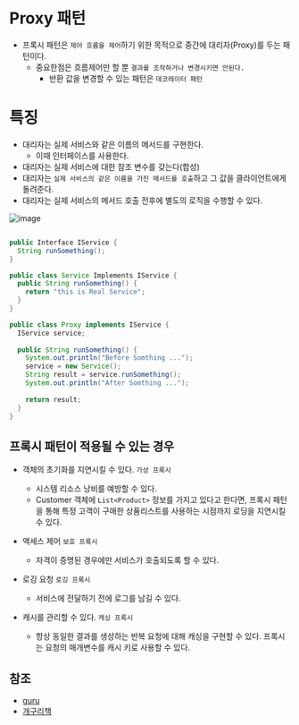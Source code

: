 # Proxy 패턴

- 프록시 패턴은 `제어 흐름을 제어`하기 위한 목적으로 중간에 대리자(Proxy)를 두는 패턴이다.
  - 중요한점은 흐름제어만 할 뿐 `결과를 조작하거나 변경시키면 안된다.`
    - 반환 값을 변경할 수 있는 패턴은 `데코레이터 패턴`

# 특징
- 대리자는 실제 서비스와 같은 이름의 메서드를 구현한다.
  - 이때 인터페이스를 사용한다.
- 대리자는 실제 서비스에 대한 참조 변수를 갖는다(합성)
- 대리자는 `실제 서비스의 같은 이름을 가진 메서드를 호출`하고 그 값을 클라이언트에게 돌려준다.
- 대리자는 실제 서비스의 메서드 호출 전후에 별도의 로직을 수행할 수 있다.

![image](https://user-images.githubusercontent.com/26343023/166925735-4a9f032b-96d0-4002-b089-d50a5cb1e357.png)


``` java

public Interface IService {
  String runSomething();
}

public class Service Implements IService {
  public String runSomething() {
    return "this is Real Service";
  }
}

public class Proxy implements IService {
  IService service;
  
  public String runSomething() {
    System.out.println("Before Somthing ...");
    service = new Service();
    String result = service.runSomething();
    System.out.println("After Somthing ...");
    
    return result;
  }
}

```


## 프록시 패턴이 적용될 수 있는 경우

- 객체의 초기화를 지연시킬 수 있다. `가상 프록시`
  - 시스템 리소스 낭비를 예방할 수 있다.
  - Customer 객체에 `List<Product>` 정보를 가지고 있다고 한다면, 프록시 패턴을 통해 특정 고객이 구매한 상품리스트를 사용하는 시점까지 로딩을 지연시킬 수 있다.
  
- 액세스 제어 `보호 프록시`
  - 자격이 증명된 경우에만 서비스가 호출되도록 할 수 있다.
  
- 로깅 요청 `로깅 프록시`
  - 서비스에 전달하기 전에 로그를 남길 수 있다.
  
- 캐시를 관리할 수 있다. `캐싱 프록시`
  - 항상 동일한 결과를 생성하는 반복 요청에 대해 캐싱을 구현할 수 있다. 프록시는 요청의 매개변수를 캐시 키로 사용할 수 있다.
  
## 참조
  
- [guru](https://refactoring.guru/design-patterns/proxy)
- [개구리책](http://www.yes24.com/Product/Goods/17350624)
